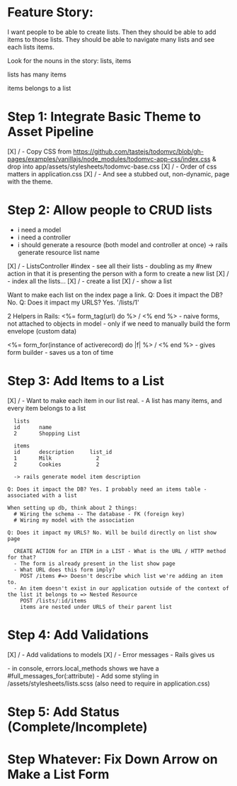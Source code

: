 # Feature Story:

I want people to be able to create lists. Then they should be able to add items to those lists. They should be able to navigate many lists and see each lists items.

Look for the nouns in the story: lists, items

  lists
    has many items

  items
    belongs to a list

# Step 1: Integrate Basic Theme to Asset Pipeline

[X] / - Copy CSS from         https://github.com/tastejs/todomvc/blob/gh-pages/examples/vanillajs/node_modules/todomvc-app-css/index.css
& drop into app/assets/stylesheets/todomvc-base.css
[X] / - Order of css matters in application.css
[X] / - And see a stubbed out, non-dynamic, page with the theme.

# Step 2: Allow people to CRUD lists

  - i need a model
  - i need a controller
  - i should generate a resource (both model and controller at once)
  -> rails generate resource list name

[X] / - ListsController
      #index
      - see all their lists
      - doubling as my #new action in that it is presenting the person with a form to create a new list
[X] / - index all the lists...
[X] / - create a list
[X] / - show a list

Want to make each list on the index page a link.
Q: Does it impact the DB? No.
Q: Does it impact my URLS? Yes. '/lists/1'


2 Helpers in Rails:
  <%= form_tag(url) do %> / <% end %>
    - naive forms, not attached to objects in model
      - only if we need to manually build the form envelope (custom data)

  <%= form_for(instance of activerecord) do |f| %> / <% end %>
    - gives form builder
    - saves us a ton of time

# Step 3: Add Items to a List

[X] / - Want to make each item in our list real.
      - A list has many items, and every item belongs to a list

      lists
      id      name
      2       Shopping List

      items
      id      description     list_id
      1       Milk              2
      2       Cookies           2

      -> rails generate model item description

    Q: Does it impact the DB? Yes. I probably need an items table - associated with a list

    When setting up db, think about 2 things:
      # Wiring the schema -- The database - FK (foreign key)
      # Wiring my model with the association

    Q: Does it impact my URLS? No. Will be build directly on list show page

      CREATE ACTION for an ITEM in a LIST - What is the URL / HTTP method for that?
      - The form is already present in the list show page
      - What URL does this form imply?
        POST /items #=> Doesn't describe which list we're adding an item to.
      - An item doesn't exist in our application outside of the context of the list it belongs to => Nested Resource
        POST /lists/:id/items
        items are nested under URLS of their parent list

# Step 4: Add Validations

[X] / - Add validations to models
[X] / - Error messages
      - Rails gives us <div class="field_with_errors">
        - in console, errors.local_methods shows we have a #full_messages_for(:attribute)
      - Add some styling in /assets/stylesheets/lists.scss (also need to require in application.css)

# Step 5: Add Status (Complete/Incomplete)

# Step Whatever: Fix Down Arrow on Make a List Form
